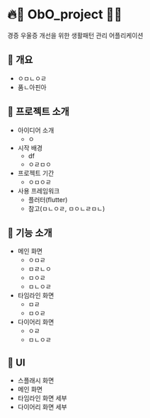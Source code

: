 # 🔥🍫 ObO_project 🍫🔥
경증 우울증 개선을 위한 생활패턴 관리 어플리케이션

## 💎 개요

- ㅇㅁㄴㅇㄹ
- 품ㄴ아핀아

## 💎 프로젝트 소개

- 아이디어 소개
  - ㅇ
- 시작 배경
  - df
  - ㅇㄹㅁㅇ
- 프로젝트 기간
  - ㅇㅁㅇㄹ
- 사용 프레임워크
  - 플러터(flutter)
  - 참고(ㅁㄴㅇㄹ, ㅁㅇㄴㄹㅁㄴ)

## 💎 기능 소개
- 메인 화면
  - ㅇㅁㄹ
  - ㅁㄹㄴㅇ
  - ㅁㅇㄹ
  - ㅁㄴㅇㄹ
- 타임라인 화면
  - ㅁㄹ
  - ㅁㅇㄹ
- 다이어리 화면
  - ㅇㄹ
  - ㅁㄴㅇㄹ
## 💎 UI
- 스플래시 화면
- 메인 화면
- 타임라인 화면 세부
- 다이어리 화면 세부
